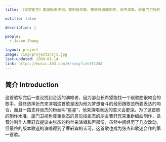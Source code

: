 ```yaml
---
title: 《仰望星空》由邹振东作词、曾明维作曲、曹轩宾编曲制作、张杰演唱，是厦门卫视的台歌，收录在张杰2008年发行的专辑《明天过后》里。2008年1月14日在张杰博客首发。 

notitle: false

description: |

people:
  - Jason Zhang

layout: project
image: /img/projects/zjc.jpg
last-updated: 2008-01-14
link: https://music.163.com/#/song?id=191268
---
```


## 简介 Introduction
这首歌写完后一直没找到合适的演唱者，因为邹台长希望能找一个跟歌曲很吻合的歌手，最终选择张杰来演唱这首歌是因为他为梦想奋斗的经历跟歌曲所要表达的吻合，而且一路支持张杰的粉丝叫“星星”，他来演唱表达的意义会更深。为了这首歌的制作水准，厦门卫视也尊重张杰的意见找张杰的朋友曹轩宾来重新编曲制作，录音时制作人曹轩宾提议由张杰的粉丝来演唱和声部份，虽然中间经历了几次改动，但最终的版本歌迷的演唱得到了曹轩宾的认可，这首歌也成为张杰和歌迷合作的第一首歌。

